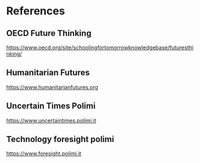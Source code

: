 # References

## OECD Future Thinking
https://www.oecd.org/site/schoolingfortomorrowknowledgebase/futuresthinking/

## Humanitarian Futures
https://www.humanitarianfutures.org

## Uncertain Times Polimi
https://www.uncertaintimes.polimi.it

## Technology foresight polimi
https://www.foresight.polimi.it



